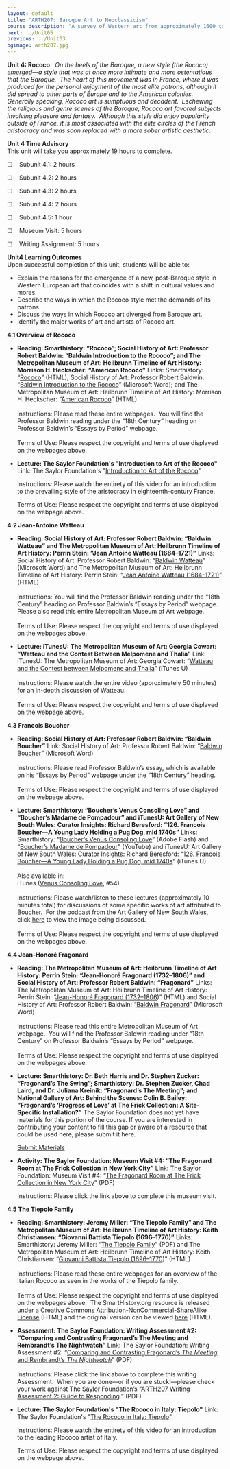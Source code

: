 ```yaml
---
layout: default
title: "ARTH207: Baroque Art to Neoclassicism"
course_description: "A survey of Western art from approximately 1600 to 1800. Covers artwork from the late Renaissance period to the earliest days of the Modern era, including the Baroque, Rococo, Enlightenment, and Neoclassical movements."
next: ../Unit05
previous: ../Unit03
bgimage: arth207.jpg
---
```

**Unit 4: Rococo** <span id="4"></span> 
*On the heels of the Baroque, a new style (the Rococo) emerged—a style
that was* *at once more intimate and more ostentatious that the
Baroque.  The heart of this movement was in France, where it was
produced for the personal enjoyment of the most elite patrons, although
it did spread to other parts of Europe and to the American colonies. 
Generally speaking, Rococo art is sumptuous and decadent.  Eschewing the
religious and genre scenes of the Baroque, Rococo art favored subjects
involving pleasure and fantasy.  Although this style did enjoy
popularity outside of France, it is most associated with the elite
circles of the French aristocracy and was soon replaced with a more
sober artistic aesthetic.*

**Unit 4 Time Advisory**  
This unit will take you approximately 19 hours to complete.

☐    Subunit 4.1: 2 hours

☐    Subunit 4.2: 2 hours

☐    Subunit 4.3: 2 hours

☐    Subunit 4.4: 2 hours

☐    Subunit 4.5: 1 hour

☐    Museum Visit: 5 hours

☐    Writing Assignment: 5 hours

**Unit4 Learning Outcomes**  
Upon successful completion of this unit, students will be able to:

-   Explain the reasons for the emergence of a new, post-Baroque style
    in Western European art that coincides with a shift in cultural
    values and mores.
-   Describe the ways in which the Rococo style met the demands of its
    patrons.
-   Discuss the ways in which Rococo art diverged from Baroque art.
-   Identify the major works of art and artists of Rococo art.

**4.1 Overview of Rococo** <span id="4.1"></span> 
-   **Reading: Smarthistory: “Rococo”; Social History of Art: Professor
    Robert Baldwin: “Baldwin Introduction to the Rococo”; and The
    Metropolitan Museum of Art: Heilbrunn Timeline of Art History:
    Morrison H. Heckscher: “American Rococo”**
    Links: Smarthistory: “[Rococo](http://smarthistory.org/rococo.html)”
    (HTML); Social History of Art: Professor Robert Baldwin: “[Baldwin
    Introduction to the
    Rococo](http://www.socialhistoryofart.com/essaysbyperiod.htm)”
    (Microsoft Word); and The Metropolitan Museum of Art: Heilbrunn
    Timeline of Art History: Morrison H. Heckscher: “[American
    Rococo](http://www.metmuseum.org/toah/hd/roco/hd_roco.htm)” (HTML)  
        
     Instructions: Please read these entire webpages.  You will find the
    Professor Baldwin reading under the “18th Century” heading on
    Professor Baldwin’s “Essays by Period” webpage.  
        
     Terms of Use: Please respect the copyright and terms of use
    displayed on the webpages above.

-   **Lecture: The Saylor Foundation's "Introduction to Art of the
    Rococo"**
    Link: The Saylor Foundation's "[Introduction to Art of the
    Rococo](http://youtu.be/mOsF8ivANdU)"  
      
     Instructions: Please watch the entirety of this video for an
    introduction to the prevailing style of the aristocracy in
    eighteenth-century France.  
      
     Terms of Use: Please respect the copyright and terms of use
    displayed on the webpage above.

**4.2 Jean-Antoine Watteau** <span id="4.2"></span> 
-   **Reading: Social History of Art: Professor Robert Baldwin: “Baldwin
    Watteau” and The Metropolitan Museum of Art: Heilbrunn Timeline of
    Art History: Perrin Stein: “Jean Antoine Watteau (1684–1721)”**
    Links: Social History of Art: Professor Robert Baldwin: “[Baldwin
    Watteau](http://www.socialhistoryofart.com/essaysbyperiod.htm)”
    (Microsoft Word) and The Metropolitan Museum of Art: Heilbrunn
    Timeline of Art History: Perrin Stein: “[Jean Antoine Watteau
    (1684–1721)](http://www.metmuseum.org/toah/hd/watt/hd_watt.htm)”
    (HTML)  
        
     Instructions: You will find the Professor Baldwin reading under the
    “18th Century” heading on Professor Baldwin’s “Essays by Period”
    webpage. Please also read this entire Metropolitan Museum of Art
    webpage.  
        
     Terms of Use: Please respect the copyright and terms of use
    displayed on the webpages above.

-   **Lecture: iTunesU: The Metropolitan Museum of Art: Georgia Cowart:
    “Watteau and the Contest Between Melpomene and Thalia”**
    Link: iTunesU: The Metropolitan Museum of Art: Georgia Cowart:
    “[Watteau and the Contest between Melpomene and
    Thalia](http://deimos3.apple.com/WebObjects/Core.woa/Browse/metmuseum.org.2042355461)”
    (iTunes U)  
        
     Instructions: Please watch the entire video (approximately 50
    minutes) for an in-depth discussion of Watteau.  
        
     Terms of Use: Please respect the copyright and terms of use
    displayed on the webpage above.

**4.3 Francois Boucher** <span id="4.3"></span> 
-   **Reading: Social History of Art: Professor Robert Baldwin: “Baldwin
    Boucher”**
    Link: Social History of Art: Professor Robert Baldwin: “[Baldwin
    Boucher](http://www.socialhistoryofart.com/essaysbyperiod.htm)”
    (Microsoft Word)  
        
     Instructions: Please read Professor Baldwin’s essay, which is
    available on his “Essays by Period” webpage under the “18th Century”
    heading.  
        
     Terms of Use: Please respect the copyright and terms of use
    displayed on the webpage above.

-   **Lecture: Smarthistory: “Boucher’s Venus Consoling Love” and
    “Boucher’s Madame de Pompadour” and iTunesU: Art Gallery of New
    South Wales: Curator Insights: Richard Beresford: “126. Francois
    Boucher—A Young Lady Holding a Pug Dog, mid 1740s”**
    Links: Smarthistory: “[Boucher’s Venus Consoling
    Love](http://smarthistory.org/bouchers-venus-consoling-love.html)”
    (Adobe Flash) and “[Boucher’s Madame de
    Pompadour](http://www.youtube.com/watch?v=lnJRkY0mZh4)” (YouTube)
    and iTunesU: Art Gallery of New South Wales: Curator Insights:
    Richard Beresford: “[126. Francois Boucher—A Young Lady Holding a
    Pug Dog, mid
    1740s](http://deimos3.apple.com/WebObjects/Core.woa/Browse/ag.nsw.gov.au.3271364880)”
    (iTunes U)  
        
     Also available in:  
     iTunes ([Venus Consoling
    Love](http://itunes.apple.com/us/podcast/id328659747?i=58889728),
    \#54)  
        
     Instructions: Please watch/listen to these lectures (approximately
    10 minutes total) for discussions of some specific works of art
    attributed to Boucher.  For the podcast from the Art Gallery of New
    South Wales, click
    [here](http://www.artgallery.nsw.gov.au/collection/works/118.1992/)
    to view the image being discussed.  
         
     Terms of Use: Please respect the copyright and terms of use
    displayed on the webpages above.

**4.4 Jean-Honoré Fragonard** <span id="4.4"></span> 
-   **Reading: The Metropolitan Museum of Art: Heilbrunn Timeline of Art
    History: Perrin Stein: “Jean-Honoré Fragonard (1732–1806)” and
    Social History of Art: Professor Robert Baldwin: “Fragonard”**
    Links: The Metropolitan Museum of Art: Heilbrunn Timeline of Art
    History: Perrin Stein: “[Jean-Honoré Fragonard
    (1732–1806](http://www.metmuseum.org/toah/hd/frag/hd_frag.htm))”
    (HTML) and Social History of Art: Professor Robert Baldwin:
    “[Baldwin
    Fragonard](http://www.socialhistoryofart.com/essaysbyperiod.htm)”
    (Microsoft Word)  
        
     Instructions: Please read this entire Metropolitan Museum of Art
    webpage.  You will find the Professor Baldwin reading under “18th
    Century” on Professor Baldwin’s “Essays by Period” webpage.  
        
     Terms of Use: Please respect the copyright and terms of use
    displayed on the webpages above.

-   **Lecture: Smarthistory: Dr. Beth Harris and Dr. Stephen Zucker:
    “Fragonard’s The Swing”; Smarthistory: Dr. Stephen Zucker, Chad
    Laird, and Dr. Juliana Kreinik: “Fragonard’s The Meeting”; and
    National Gallery of Art: Behind the Scenes: Colin B. Bailey:
    “Fragonard’s ‘Progress of Love’ at The Frick Collection: A
    Site-Specific Installation?”**
    The Saylor Foundation does not yet have materials for this portion
    of the course. If you are interested in contributing your content to
    fill this gap or aware of a resource that could be used here, please
    submit it here.

    [Submit Materials](/contribute/)

-   **Activity: The Saylor Foundation: Museum Visit \#4: “The Fragonard
    Room at The Frick Collection in New York City”**
    Link: The Saylor Foundation: Museum Visit \#4: “[The Fragonard Room
    at The Frick Collection in New York
    City](https://resources.saylor.org/wwwresources/archived/site/wp-content/uploads/2011/05/ARTH207-Museum-Visit-41.pdf)”
    (PDF)  
      
     Instructions: Please click the link above to complete this museum
    visit.

**4.5 The Tiepolo Family** <span id="4.5"></span> 
-   **Reading: Smarthistory: Jeremy Miller: “The Tiepolo Family” and The
    Metropolitan Museum of Art: Heilbrunn Timeline of Art History: Keith
    Christiansen: “Giovanni Battista Tiepolo (1696–1770)”**
    Links: Smarthistory: Jeremy Miller: “[The Tiepolo
    Family](https://resources.saylor.org/wwwresources/archived/site/wp-content/uploads/2011/11/ARTH-207-TiepoloFamily.pdf)”
    (PDF) and The Metropolitan Museum of Art: Heilbrunn Timeline of Art
    History: Keith Christiansen: “[Giovanni Battista Tiepolo
    (1696–1770](http://www.metmuseum.org/toah/hd/tiep/hd_tiep.htm))”
    (HTML)  
        
     Instructions: Please read these entire webpages for an overview of
    the Italian Rococo as seen in the works of the Tiepolo family.  
        
     Terms of Use: Please respect the copyright and terms of use
    displayed on the webpages above.  The SmartHistory.org resource is
    released under a [Creative Commons
    Attribution-NonCommercial-ShareAlike
    License](http://creativecommons.org/licenses/by-nc-sa/3.0/) (HTML)
    and the original version can be viewed
    [here](http://smarthistory.org/the-tiepolo-family.html) (HTML).

-   **Assessment: The Saylor Foundation: Writing Assessment \#2:
    “Comparing and Contrasting Fragonard’s The Meeting and Rembrandt’s
    The Nightwatch”**
    Link: The Saylor Foundation: Writing Assessment \#2: “[Comparing and
    Contrasting Fragonard’s *The Meeting* and Rembrandt’s *The
    Nightwatch*](https://resources.saylor.org/wwwresources/archived/site/wp-content/uploads/2011/05/ARTH207-Writing-Assignment-21.pdf)”
    (PDF)  
        
     Instructions: Please click the link above to complete this writing
    Assessment.  When you are done—or if you are stuck!—please check
    your work against The Saylor Foundation’s “[ARTH207 Writing
    Assessment 2: Guide to
    Responding](https://resources.saylor.org/wwwresources/archived/site/wp-content/uploads/2012/06/ARTH207-Unit-4.5-Writing-Assessment-2.pdf).”
    (PDF)

-   **Lecture: The Saylor Foundation's "The Rococo in Italy: Tiepolo"**
    Link: The Saylor Foundation's "[The Rococo in Italy:
    Tiepolo](http://youtu.be/O3DbjfXOgu0)"  
      
     Instructions: Please watch the entirety of this video for an
    introduction to the leading Rococo artist of Italy.  
      
     Terms of Use: Please respect the copyright and terms of use
    displayed on the webpage above.


